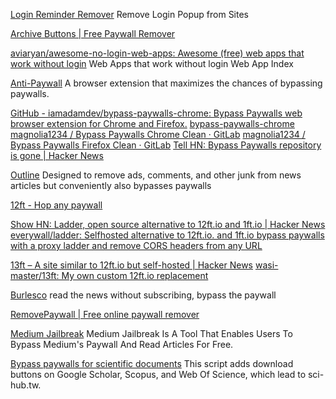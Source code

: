 
[Login Reminder Remover](https://greasyfork.org/en/scripts/395497-login-reminder-popup-remover)
Remove Login Popup from Sites

[Archive Buttons | Free Paywall Remover](https://www.archivebuttons.com/)

[aviaryan/awesome-no-login-web-apps: Awesome (free) web apps that work without login](https://github.com/aviaryan/awesome-no-login-web-apps)
Web Apps that work without login
Web App Index

[Anti-Paywall](https://github.com/nextgens/anti-paywall)
A browser extension that maximizes the chances of bypassing paywalls.

[GitHub - iamadamdev/bypass-paywalls-chrome: Bypass Paywalls web browser extension for Chrome and Firefox.](https://github.com/iamadamdev/bypass-paywalls-chrome)
[bypass-paywalls-chrome](https://github.com/iamadamdev/bypass-paywalls-chrome)
[magnolia1234 / Bypass Paywalls Chrome Clean · GitLab](https://gitlab.com/magnolia1234/bypass-paywalls-chrome-clean)
[magnolia1234 / Bypass Paywalls Firefox Clean · GitLab](https://gitlab.com/magnolia1234/bypass-paywalls-firefox-clean)
[Tell HN: Bypass Paywalls repository is gone | Hacker News](https://news.ycombinator.com/item?id=40015961)

[Outline](https://outline.com/)
Designed to remove ads, comments, and other junk from news articles but conveniently also bypasses paywalls

[12ft - Hop any paywall](https://12ft.io/)

[Show HN: Ladder, open source alternative to 12ft.io and 1ft.io | Hacker News](https://news.ycombinator.com/item?id=38161452)
[everywall/ladder: Selfhosted alternative to 12ft.io. and 1ft.io bypass paywalls with a proxy ladder and remove CORS headers from any URL](https://github.com/everywall/ladder)

[13ft – A site similar to 12ft.io but self-hosted | Hacker News](https://news.ycombinator.com/item?id=41294067)
[wasi-master/13ft: My own custom 12ft.io replacement](https://github.com/wasi-master/13ft)

[Burlesco](https://burles.co/en/)
read the news without subscribing, bypass the paywall

[RemovePaywall | Free online paywall remover](https://www.removepaywall.com/)

[Medium Jailbreak](Https://app.sttabot.io/bot/medium-jailbreak/)
Medium Jailbreak Is A Tool That Enables Users To Bypass Medium's Paywall And Read Articles For Free.

[Bypass paywalls for scientific documents](https://greasyfork.org/en/scripts/35521-bypass-paywalls-for-scientific-documents)
This script adds download buttons on Google Scholar, Scopus, and Web Of Science, which lead to sci-hub.tw.
